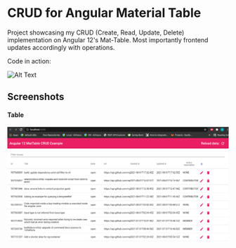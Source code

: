 # CRUD for Angular Material Table

Project showcasing my CRUD (Create, Read, Update, Delete) implementation on Angular 12's Mat-Table. Most importantly frontend updates accordingly
with operations. 

Code in action:

![Alt Text](https://i.imgur.com/QcXMtzK.gif)

## Screenshots

<h4> Table </h4>

![springbootrocks](https://github.com/ajkr195/AngularCRUD_MatModal/blob/main/screenshots/1.png)
